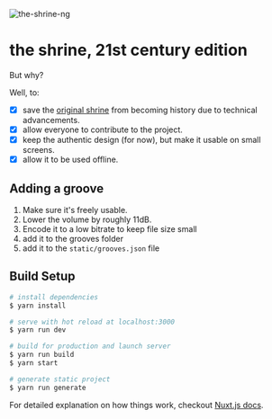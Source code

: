![the-shrine-ng](https://github.com/svenpanel/the-shrine-ng/raw/master/static/og_image.png)

# the shrine, 21st century edition

But why?

Well, to:

- [x] save the [original shrine](http://theshrine.de) from becoming history due to technical advancements.
- [x] allow everyone to contribute to the project.
- [x] keep the authentic design (for now), but make it usable on small screens.
- [x] allow it to be used offline.

## Adding a groove

1. Make sure it's freely usable.
2. Lower the volume by roughly 11dB.
3. Encode it to a low bitrate to keep file size small
4. add it to the grooves folder
5. add it to the `static/grooves.json` file

## Build Setup

```bash
# install dependencies
$ yarn install

# serve with hot reload at localhost:3000
$ yarn run dev

# build for production and launch server
$ yarn run build
$ yarn start

# generate static project
$ yarn run generate
```

For detailed explanation on how things work, checkout [Nuxt.js docs](https://nuxtjs.org).
